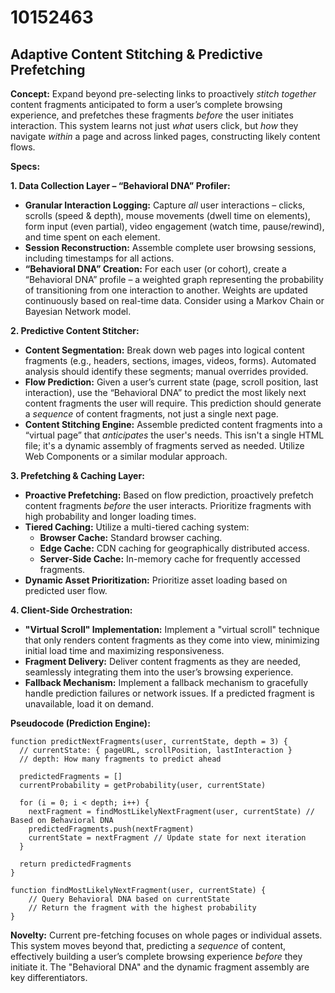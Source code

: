 # 10152463

## Adaptive Content Stitching & Predictive Prefetching

**Concept:** Expand beyond pre-selecting links to proactively *stitch together* content fragments anticipated to form a user’s complete browsing experience, and prefetches these fragments *before* the user initiates interaction. This system learns not just *what* users click, but *how* they navigate *within* a page and across linked pages, constructing likely content flows.

**Specs:**

**1. Data Collection Layer – “Behavioral DNA” Profiler:**

*   **Granular Interaction Logging:** Capture *all* user interactions – clicks, scrolls (speed & depth), mouse movements (dwell time on elements), form input (even partial), video engagement (watch time, pause/rewind), and time spent on each element.
*   **Session Reconstruction:**  Assemble complete user browsing sessions, including timestamps for all actions.
*   **“Behavioral DNA” Creation:**  For each user (or cohort), create a “Behavioral DNA” profile – a weighted graph representing the probability of transitioning from one interaction to another.  Weights are updated continuously based on real-time data.  Consider using a Markov Chain or Bayesian Network model.

**2. Predictive Content Stitcher:**

*   **Content Segmentation:** Break down web pages into logical content fragments (e.g., headers, sections, images, videos, forms).  Automated analysis should identify these segments; manual overrides provided.
*   **Flow Prediction:**  Given a user’s current state (page, scroll position, last interaction), use the “Behavioral DNA” to predict the most likely next content fragments the user will require.  This prediction should generate a *sequence* of content fragments, not just a single next page.
*   **Content Stitching Engine:** Assemble predicted content fragments into a “virtual page” that *anticipates* the user's needs. This isn't a single HTML file; it's a dynamic assembly of fragments served as needed. Utilize Web Components or a similar modular approach.

**3. Prefetching & Caching Layer:**

*   **Proactive Prefetching:** Based on flow prediction, proactively prefetch content fragments *before* the user interacts. Prioritize fragments with high probability and longer loading times.
*   **Tiered Caching:** Utilize a multi-tiered caching system:
    *   **Browser Cache:** Standard browser caching.
    *   **Edge Cache:** CDN caching for geographically distributed access.
    *   **Server-Side Cache:** In-memory cache for frequently accessed fragments.
*   **Dynamic Asset Prioritization:** Prioritize asset loading based on predicted user flow.

**4. Client-Side Orchestration:**

*   **"Virtual Scroll" Implementation:** Implement a "virtual scroll" technique that only renders content fragments as they come into view, minimizing initial load time and maximizing responsiveness.
*   **Fragment Delivery:** Deliver content fragments as they are needed, seamlessly integrating them into the user’s browsing experience.
*   **Fallback Mechanism:** Implement a fallback mechanism to gracefully handle prediction failures or network issues. If a predicted fragment is unavailable, load it on demand.

**Pseudocode (Prediction Engine):**

```
function predictNextFragments(user, currentState, depth = 3) {
  // currentState: { pageURL, scrollPosition, lastInteraction }
  // depth: How many fragments to predict ahead

  predictedFragments = []
  currentProbability = getProbability(user, currentState)

  for (i = 0; i < depth; i++) {
    nextFragment = findMostLikelyNextFragment(user, currentState) // Based on Behavioral DNA
    predictedFragments.push(nextFragment)
    currentState = nextFragment // Update state for next iteration
  }

  return predictedFragments
}

function findMostLikelyNextFragment(user, currentState) {
    // Query Behavioral DNA based on currentState
    // Return the fragment with the highest probability
}
```

**Novelty:** Current pre-fetching focuses on whole pages or individual assets. This system moves beyond that, predicting a *sequence* of content, effectively building a user’s complete browsing experience *before* they initiate it.  The "Behavioral DNA" and the dynamic fragment assembly are key differentiators.